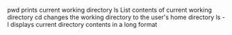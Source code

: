 pwd prints current working directory
ls List contents of current working directory
cd changes the working directory to the user's home directory
ls -l displays current directory contents in a long format
